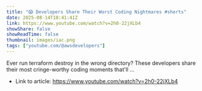 ```yaml
---
title: "😱 Developers Share Their Worst Coding Nightmares #shorts"
date: 2025-08-14T18:41:41Z
link: https://www.youtube.com/watch?v=2h0-22jXLb4
showShare: false
showReadTime: false
thumbnail: images/iac.png
tags: ["youtube.com/@awsdevelopers"]
---
```

Ever run terraform destroy in the wrong directory? These developers share their most cringe-worthy coding moments that'll ...

- Link to article: https://www.youtube.com/watch?v=2h0-22jXLb4